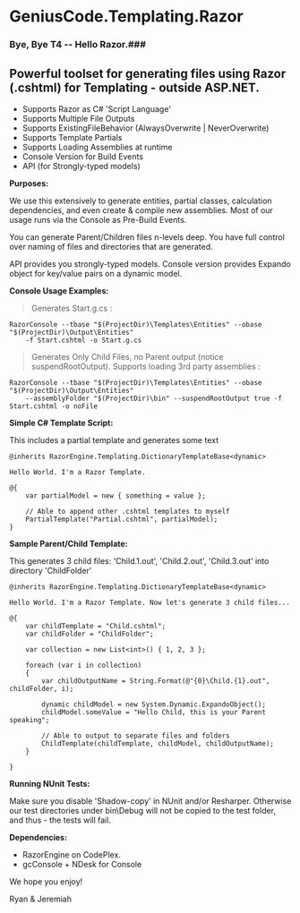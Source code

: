 # GeniusCode.Templating.Razor #

### Bye, Bye T4 -- Hello Razor.###

## Powerful toolset for generating files using Razor (.cshtml) for Templating - outside ASP.NET. ##

* Supports Razor as C# 'Script Language'
* Supports Multiple File Outputs
* Supports ExistingFileBehavior (AlwaysOverwrite | NeverOverwrite)
* Supports Template Partials
* Supports Loading Assemblies at runtime
* Console Version for Build Events
* API (for Strongly-typed models)

**Purposes:**

We use this extensively to generate entities, partial classes, calculation dependencies, and even create & compile new assemblies.  Most of our usage runs via the Console as Pre-Build Events.

You can generate Parent/Children files n-levels deep.  You have full control over naming of files and directories that are generated.

API provides you strongly-typed models. Console version provides Expando object for key/value pairs on a dynamic model.

**Console Usage Examples:**

> Generates Start.g.cs :

    RazorConsole --tbase "$(ProjectDir)\Templates\Entities" --obase "$(ProjectDir)\Output\Entities"
        -f Start.cshtml -o Start.g.cs

> Generates Only Child Files, no Parent output (notice suspendRootOutput). Supports loading 3rd party assemblies :

    RazorConsole --tbase "$(ProjectDir)\Templates\Entities" --obase "$(ProjectDir)\Output\Entities"
        --assemblyFolder "$(ProjectDir)\bin" --suspendRootOutput true -f Start.cshtml -o noFile
    
**Simple C# Template Script:**

This includes a partial template and generates some text

    @inherits RazorEngine.Templating.DictionaryTemplateBase<dynamic>

    Hello World. I'm a Razor Template.

    @{
        var partialModel = new { something = value };
    
        // Able to append other .cshtml templates to myself
        PartialTemplate("Partial.cshtml", partialModel);
    }
  
**Sample Parent/Child Template:**

This generates 3 child files: 'Child.1.out', 'Child.2.out', 'Child.3.out' into directory 'ChildFolder'

    @inherits RazorEngine.Templating.DictionaryTemplateBase<dynamic>
                  
    Hello World. I'm a Razor Template. Now let's generate 3 child files...
    
    @{
        var childTemplate = "Child.cshtml";
        var childFolder = "ChildFolder";

        var collection = new List<int>() { 1, 2, 3 };

        foreach (var i in collection)
    	{
            var childOutputName = String.Format(@"{0}\Child.{1}.out", childFolder, i);

            dynamic childModel = new System.Dynamic.ExpandoObject();
            childModel.someValue = "Hello Child, this is your Parent speaking";

            // Able to output to separate files and folders
            ChildTemplate(childTemplate, childModel, childOutputName);
    	}
    	
    }

**Running NUnit Tests:**

Make sure you disable 'Shadow-copy' in NUnit and/or Resharper.  Otherwise our test directories under bin\Debug will not be copied to the test folder, and thus - the tests will fail.

**Dependencies:**

* RazorEngine on CodePlex.
* gcConsole + NDesk for Console

We hope you enjoy!

Ryan & Jeremiah